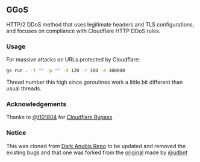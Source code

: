 ## GGoS

HTTP/2 DDoS method that uses legitimate headers and TLS configurations, and focuses on compliance with Cloudflare HTTP DDoS rules.

### Usage

For massive attacks on URLs protected by Cloudflare:

```sh
go run . -t "" -p "" -d 120 -r 100 -e 100000
```

Thread number this high since goroutines work a little bit different than usual threads.

### Acknowledgements

Thanks to [@t101804](https://github.com/t101804) for [Cloudflare Bypass](https://github.com/t101804/Priv8Bypass)

### Notice

This was cloned from [Dark Anubis Repo](https://github.com/darkanubis0100/http2go) to be updated and removed the existing bugs and that one was forked from the [original](https://github.com/NetworkDir/http2go) made by [@udbnt](https://github.com/udbnt)
